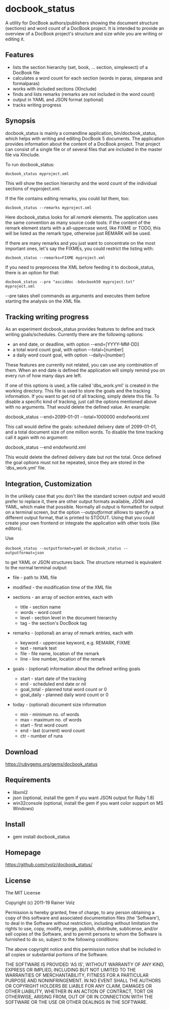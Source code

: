 # docbook_status

A utility for DocBook authors/publishers showing the document structure (sections) and word count of a DocBook project. It is intended to provide an overview of a DocBook project's structure and size while you are writing or editing it.

## Features

* lists the section hierarchy (set, book, ... section, simplesect) of a DocBook file
* calculates a word count for each section (words in paras, simparas and formalparas)
* works with included sections (XInclude)
* finds and lists remarks (remarks are not included in the word count)
* output in YAML and JSON format (optional)
* tracks writing progress

## Synopsis

docbook_status is mainly a comandline application, bin/docbook_status, which helps with writing and editing DocBook 5 documents. The application provides information about the content of a DocBook project. That project can consist of a single file or of several files that are included in the master file via XInclude.

To run docbook_status:

   `docbook_status myproject.xml`

This will show the section hierarchy and the word count of the individual sections of myproject.xml.

If the file contains editing remarks, you could list them, too:

   `docbook_status --remarks myproject.xml`

Here docbook_status looks for all _remark_ elements. The application uses the same convention as many source code tools: if the content of the remark element starts with a all-uppercase word, like FIXME or TODO, this will be listed as the remark type, otherwise just REMARK will be used.

If there are many remarks and you just want to concentrate on the most important ones, let's say the FIXMEs, you could restrict the listing with:

   `docbook_status --remarks=FIXME myproject.xml`

If you need to preprocess the XML before feeding it to docbook_status, there is an option for that:

   `docbook_status --pre "asciddoc -bdocbook50 myproject.txt" myproject.xml`

--pre takes shell commands as arguments and executes them before starting the analysis on the XML file.

## Tracking writing progress

As an experiment docbook_status provides features to define and track writing goals/schedules. Currently there are the following options:

* an end date, or deadline, with option --end=\[YYYY-MM-DD\]
* a total word count goal, with option --total=\[number\]
* a daily word count goal, with option --daily=\[number\]

These features are currently not related, you can use any combination of them. When an end date is defined the application will simply remind you on every run of how many days are left.

If one of this options is used, a file called 'dbs_work.yml' is created in the working directory. This file is used to store the goals and the tracking information. If you want to get rid of all tracking, simply delete this file. To disable a specific kind of tracking, just call the options mentioned above with no arguments. That would delete the defined value. An example:

  docbook_status --end=2099-01-01 --total=1000000  endofworld.xml

This call would define the goals: scheduled delivery date of 2099-01-01, and a total document size of one million words. To disable the time tracking call it again with no argument:

  docbook_status --end endofworld.xml

This would delete the defined delivery date but not the total. Once defined the goal options must not be repeated, since they are stored in the 'dbs_work.yml' file.


## Integration, Customization

In the unlikely case that you don't like the standard screen output and would prefer to replace it, there are other output formats available, JSON and YAML, which make that possible. Normally all output is formatted for output on a terminal screen, but the option _--outputformat_ alllows to specify a different output format, that is printed to STDOUT. Using that you could create your own frontend or integrate the application with other tools (like editors).

Use

   `docbook_status --outputformat=yaml`
or
   `docbook_status --outputformat=json`

to get YAML or JSON structures back. The structure returned is equivalent to the normal terminal output:

* file - path to XML file
* modified - the modification time of the XML file

* sections - an array of section entries, each with
  * title - section name
  * words - word count
  * level - section level in the document hierarchy
  * tag - the section's DocBook tag

* remarks - (optional) an array of remark entries, each with
  * keyword - uppercase keyword, e.g. REMARK, FIXME
  * text - remark text
  * file - file name, location of the remark
  * line - line number, location of the remark

* goals - (optional) information about the defined writing goals
  * start - start date of the tracking
  * end - scheduled end date or nil
  * goal_total - planned total word count or 0
  * goal_daily - planned daily word count or 0

* today - (optional) document size information
  * min - minimum no. of words
  * max - maximum no. of words
  * start - first word count
  * end - last (current) word count
  * ctr - number of runs

## Download

https://rubygems.org/gems/docbook_status

## Requirements

* libxml2
* json (optional, install the gem if you want JSON output for Ruby 1.8)
* win32console (optional, install the gem if you want color support on MS Windows)

## Install

* gem install docbook_status

## Homepage

https://github.com/rvolz/docbook_status/

## License

The MIT License

Copyright (c) 2011-19 Rainer Volz

Permission is hereby granted, free of charge, to any person obtaining
a copy of this software and associated documentation files (the
'Software'), to deal in the Software without restriction, including
without limitation the rights to use, copy, modify, merge, publish,
distribute, sublicense, and/or sell copies of the Software, and to
permit persons to whom the Software is furnished to do so, subject to
the following conditions:

The above copyright notice and this permission notice shall be
included in all copies or substantial portions of the Software.

THE SOFTWARE IS PROVIDED 'AS IS', WITHOUT WARRANTY OF ANY KIND,
EXPRESS OR IMPLIED, INCLUDING BUT NOT LIMITED TO THE WARRANTIES OF
MERCHANTABILITY, FITNESS FOR A PARTICULAR PURPOSE AND NONINFRINGEMENT.
IN NO EVENT SHALL THE AUTHORS OR COPYRIGHT HOLDERS BE LIABLE FOR ANY
CLAIM, DAMAGES OR OTHER LIABILITY, WHETHER IN AN ACTION OF CONTRACT,
TORT OR OTHERWISE, ARISING FROM, OUT OF OR IN CONNECTION WITH THE
SOFTWARE OR THE USE OR OTHER DEALINGS IN THE SOFTWARE.
